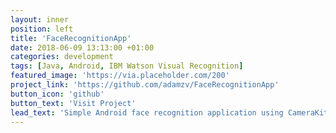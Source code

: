 ```yaml
---
layout: inner
position: left
title: 'FaceRecognitionApp'
date: 2018-06-09 13:13:00 +01:00
categories: development
tags: [Java, Android, IBM Watson Visual Recognition]
featured_image: 'https://via.placeholder.com/200'
project_link: 'https://github.com/adamzv/FaceRecognitionApp'
button_icon: 'github'
button_text: 'Visit Project'
lead_text: 'Simple Android face recognition application using CameraKit API and IBM Watson Visual Recognition Service. Application draws rectangle around detected face and displays gender and expected age.'
---
```

